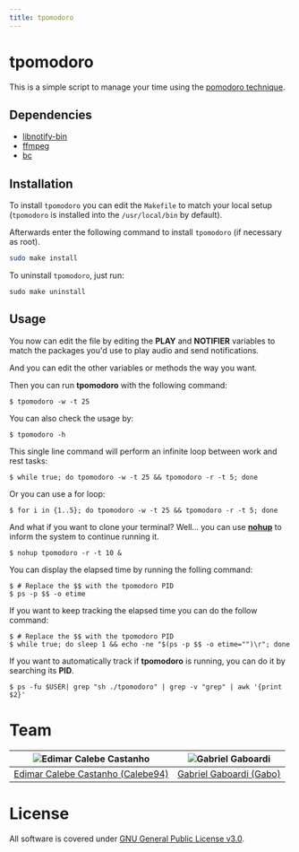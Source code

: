 ```yaml
---
title: tpomodoro
---
```

# tpomodoro

This is a simple script to manage your time using the [pomodoro technique](https://en.wikipedia.org/wiki/Pomodoro_Technique).

## Dependencies

* [libnotify-bin](https://tracker.debian.org/pkg/libnotify)
* [ffmpeg](https://tracker.debian.org/pkg/ffmpeg)
* [bc](https://tracker.debian.org/pkg/bc)

## Installation

To install `tpomodoro` you can edit the `Makefile` to match your local setup (`tpomodoro` is installed into the `/usr/local/bin` by default).

Afterwards enter the following command to install `tpomodoro` (if necessary as root).

```bash
sudo make install
```

To uninstall `tpomodoro`, just run:

```
sudo make uninstall
```

## Usage

You now can edit the file by editing the **PLAY** and **NOTIFIER** variables to match the packages you'd use to play audio and send notifications.

And you can edit the other variables or methods the way you want.

Then you can run **tpomodoro** with the following command:

```
$ tpomodoro -w -t 25
```

You can also check the usage by:

```
$ tpomodoro -h
```

This single line command will perform an infinite loop between work and rest tasks:

```
$ while true; do tpomodoro -w -t 25 && tpomodoro -r -t 5; done
```

Or you can use a for loop:

```
$ for i in {1..5}; do tpomodoro -w -t 25 && tpomodoro -r -t 5; done
```

And what if you want to clone your terminal? Well... you can use [**nohup**](https://www.computerhope.com/unix/unohup.htm) to inform the system to continue running it.

```
$ nohup tpomodoro -r -t 10 &
```

You can display the elapsed time by running the folling command:

```
$ # Replace the $$ with the tpomodoro PID
$ ps -p $$ -o etime
```

If you want to keep tracking the elapsed time you can do the follow command:

```
$ # Replace the $$ with the tpomodoro PID
$ while true; do sleep 1 && echo -ne "$(ps -p $$ -o etime="")\r"; done
```

If you want to automatically track if **tpomodoro** is running, you can do it by searching its **PID**.

```
$ ps -fu $USER| grep "sh ./tpomodoro" | grep -v "grep" | awk '{print $2}'
```

# Team

| <img src="https://github.com/Calebe94.png?size=200" alt="Edimar Calebe Castanho"> | <img src="https://github.com/gbgabo.png?size=200" alt="Gabriel Gaboardi"> | 
|:---------------------------------------------------------------------------------:|:-------------------------------------------------------------------------:|
| [Edimar Calebe Castanho (Calebe94)](https://github.com/Calebe94)                  | [Gabriel Gaboardi (Gabo)](https://github.com/gbgabo)                      |

# License

All software is covered under [GNU General Public License v3.0](https://www.gnu.org/licenses/gpl-3.0.en.html).
